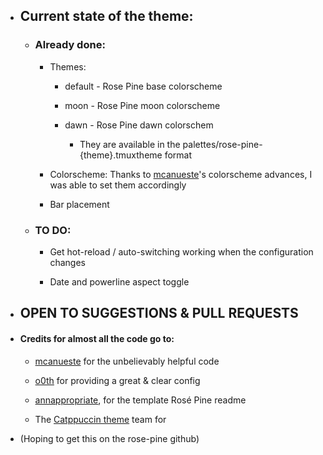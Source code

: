 - ## Current state of the theme:


    - ### Already done:

        - Themes:

            - default - Rose Pine base colorscheme 

            - moon - Rose Pine moon colorscheme

            - dawn - Rose Pine dawn colorschem

                - They are available in the palettes/rose-pine-{theme}.tmuxtheme format

        - Colorscheme: Thanks to [mcanueste](https://github.com/mcanueste/rose-pine-tmux)'s colorscheme advances, I was able to set them accordingly

        - Bar placement  


    - ### TO DO:
    
        - Get hot-reload / auto-switching working when the configuration changes 

        - Date and powerline aspect toggle


- ## OPEN TO SUGGESTIONS & PULL REQUESTS


- #### Credits for almost all the code go to:

    - [mcanueste](https://github.com/mcanueste/rose-pine-tmux) for the unbelievably helpful code

    - [o0th](https://github.com/o0th/tmux-nova) for providing a great & clear config

    - [annappropriate](https://github.com/annappropriate/rose-pine-tilix),
    for the template Rosé Pine readme

    - The [Catppuccin theme](https://github.com/catppuccin/tmux) team for

    

- (Hoping to get this on the rose-pine github)
